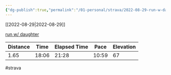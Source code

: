 ```yaml
---
{"dg-publish":true,"permalink":"/01-personal/strava/2022-08-29-run-w-daughter/"}
---
```



[[2022-08-29\|2022-08-29]]

[run w/ daughter](https://www.strava.com/activities/7728787498)

| Distance | Time  | Elapsed Time | Pace  | Elevation |
| -------- | ----- | ------------ | ----- | --------- |
| 1.65     | 18:06 | 21:28        | 10:59 | 67        |




#strava
